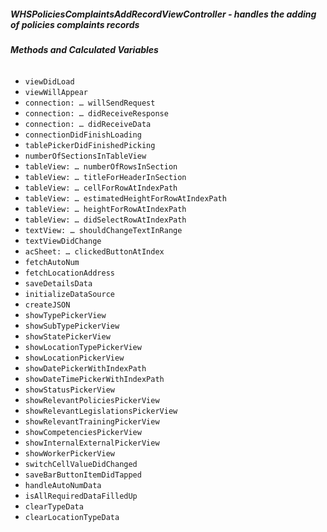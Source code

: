 ##### **WHSPoliciesComplaintsAddRecordViewController** - handles the adding of policies complaints records

###### **Methods and Calculated Variables**
- `viewDidLoad`
- `viewWillAppear`
- `connection: … willSendRequest`
- `connection: … didReceiveResponse`
- `connection: … didReceiveData`
- `connectionDidFinishLoading`
- `tablePickerDidFinishedPicking`
- `numberOfSectionsInTableView`
- `tableView: … numberOfRowsInSection`
- `tableView: … titleForHeaderInSection`
- `tableView: … cellForRowAtIndexPath`
- `tableView: … estimatedHeightForRowAtIndexPath`
- `tableView: … heightForRowAtIndexPath`
- `tableView: … didSelectRowAtIndexPath`
- `textView: … shouldChangeTextInRange`
- `textViewDidChange`
- `acSheet: … clickedButtonAtIndex`
- `fetchAutoNum`
- `fetchLocationAddress`
- `saveDetailsData`
- `initializeDataSource`
- `createJSON`
- `showTypePickerView`
- `showSubTypePickerView`
- `showStatePickerView`
- `showLocationTypePickerView`
- `showLocationPickerView`
- `showDatePickerWithIndexPath`
- `showDateTimePickerWithIndexPath`
- `showStatusPickerView`
- `showRelevantPoliciesPickerView`
- `showRelevantLegislationsPickerView`
- `showRelevantTrainingPickerView`
- `showCompetenciesPickerView`
- `showInternalExternalPickerView`
- `showWorkerPickerView`
- `switchCellValueDidChanged`
- `saveBarButtonItemDidTapped`
- `handleAutoNumData`
- `isAllRequiredDataFilledUp`
- `clearTypeData`
- `clearLocationTypeData`
